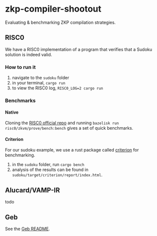 # zkp-compiler-shootout
Evaluating &amp; benchmarking ZKP compilation strategies.

## RISC0
We have a RISC0 implementation of a program that verifies that a Sudoku solution is indeed valid.

### How to run it
1. navigate to the `sudoku` folder
2. in your terminal, `cargo run`
3. to view the RISC0 log, `RISC0_LOG=2 cargo run`

### Benchmarks

#### Native
Cloning the [RISC0 official repo](github.com/risc0/risc0) and running `bazelisk run risc0/zkvm/prove/bench:bench` gives a set of quick benchmarks.

#### Criterion
For our sudoku example, we use a rust package called [criterion](https://github.com/bheisler/criterion.rs) for benchmarking. 
1. in the `sudoku` folder, run `cargo bench`
2. analysis of the results can be found in `sudoku/target/criterion/report/index.html`.


## Alucard/VAMP-IR
todo

## Geb
See the [Geb README](geb/README.md).
